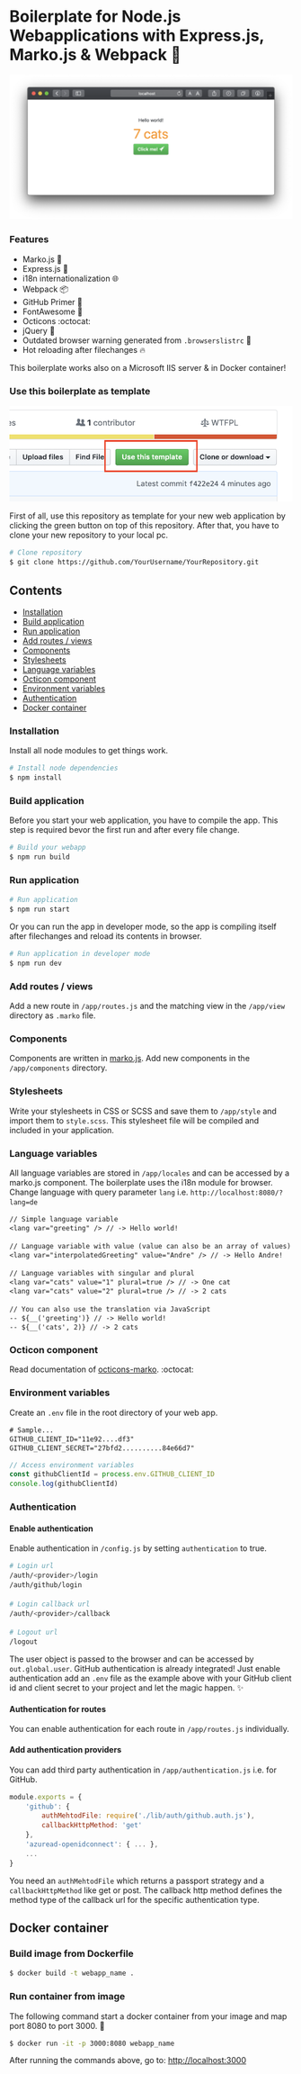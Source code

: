 # Boilerplate for Node.js Webapplications with Express.js, Marko.js & Webpack 🧙

![Screenshot](app/assets/images/screenshot.png)

### Features

- Marko.js 🧩
- Express.js 🚂
- i18n internationalization 🌐
- Webpack 📦
- GitHub Primer 🎨
- FontAwesome 🔣
- Octicons :octocat:
- jQuery 🧸
- Outdated browser warning generated from `.browserslistrc` 🚨
- Hot reloading after filechanges 🔥

This boilerplate works also on a Microsoft IIS server & in Docker container!

### Use this boilerplate as template

![Use this Template](app/assets/images/use-template.png)

First of all, use this repository as template for your new web application by clicking the green button on top of this repository. After that, you have to clone your new repository to your local pc.

```bash
# Clone repository
$ git clone https://github.com/YourUsername/YourRepository.git
```

## Contents

- [Installation](#installation)
- [Build application](#build-application)
- [Run application](#run-application)
- [Add routes / views](#add-routes--views)
- [Components](#components)
- [Stylesheets](#stylesheets)
- [Language variables](#language-variables)
- [Octicon component](/app/components/octicon/README.md)
- [Environment variables](#environment-variables)
- [Authentication](#authentication)
- [Docker container](#docker-container)

### Installation

Install all node modules to get things work.

```bash
# Install node dependencies
$ npm install
```

### Build application

Before you start your web application, you have to compile the app. This step is required bevor the first run and after every file change.

```bash
# Build your webapp
$ npm run build
```

### Run application

```bash
# Run application
$ npm run start
```

Or you can run the app in developer mode, so the app is compiling itself after filechanges and reload its contents in browser.

```bash
# Run application in developer mode
$ npm run dev
```

### Add routes / views

Add a new route in `/app/routes.js` and the matching view in the `/app/view` directory as `.marko` file.

### Components

Components are written in [marko.js](https://github.com/marko-js/marko). Add new components in the `/app/components` directory.

### Stylesheets

Write your stylesheets in CSS or SCSS and save them to `/app/style` and import them to `style.scss`. This stylesheet file will be compiled and included in your application.

### Language variables

All language variables are stored in `/app/locales` and can be accessed by a marko.js component. The boilerplate uses the i18n module for browser. Change language with query parameter `lang` i.e. `http://localhost:8080/?lang=de`

```marko
// Simple language variable
<lang var="greeting" /> // -> Hello world!

// Language variable with value (value can also be an array of values)
<lang var="interpolatedGreeting" value="Andre" /> // -> Hello Andre!

// Language variables with singular and plural
<lang var="cats" value="1" plural=true /> // -> One cat
<lang var="cats" value="2" plural=true /> // -> 2 cats

// You can also use the translation via JavaScript
-- ${__('greeting')} // -> Hello world!
-- ${__('cats', 2)} // -> 2 cats
```

### Octicon component

Read documentation of [octicons-marko](app/components/octicon/README.md). :octocat:

### Environment variables

Create an `.env` file in the root directory of your web app.

```env
# Sample...
GITHUB_CLIENT_ID="11e92....df3"
GITHUB_CLIENT_SECRET="27bfd2..........84e66d7"
```

```javascript
// Access environment variables
const githubClientId = process.env.GITHUB_CLIENT_ID
console.log(githubClientId)
```

### Authentication

#### Enable authentication

Enable authentication in `/config.js` by setting `authentication` to true.

```bash
# Login url
/auth/<provider>/login
/auth/github/login

# Login callback url
/auth/<provider>/callback

# Logout url
/logout
```

The user object is passed to the browser and can be accessed by `out.global.user`. GitHub authentication is already integrated! Just enable authentication add an `.env` file as the example above with your GitHub client id and client secret to your project and let the magic happen. ✨

#### Authentication for routes

You can enable authentication for each route in `/app/routes.js` individually.

#### Add authentication providers

You can add third party authentication in `/app/authentication.js` i.e. for GitHub.

```javascript
module.exports = {
	'github': {
		authMehtodFile: require('./lib/auth/github.auth.js'),
		callbackHttpMethod: 'get'
	},
	'azuread-openidconnect': { ... },
	...
}
```

You need an `authMehtodFile` which returns a passport strategy and a `callbackHttpMethod` like get or post. The callback http method defines the method type of the callback url for the specific authentication type.

## Docker container

### Build image from Dockerfile

```bash
$ docker build -t webapp_name .
```

### Run container from image

The following command start a docker container from your image and map port 8080 to port 3000. 🔮

```bash
$ docker run -it -p 3000:8080 webapp_name
```

After running the commands above, go to: <http://localhost:3000>
